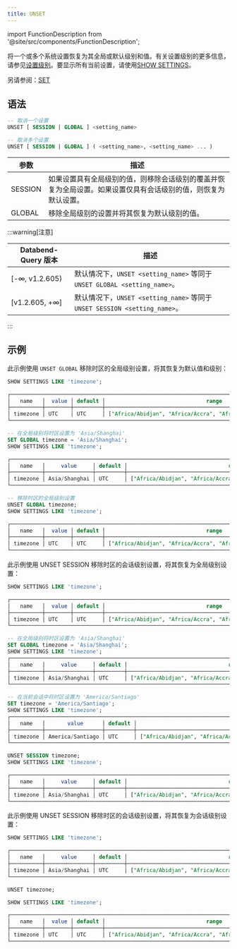 ```yaml
---
title: UNSET
---
```

import FunctionDescription from '@site/src/components/FunctionDescription';

<FunctionDescription description="引入或更新于：v1.2.605"/>

将一个或多个系统设置恢复为其全局或默认级别和值。有关设置级别的更多信息，请参见[设置级别](03-show-settings.md#setting-levels)。要显示所有当前设置，请使用[SHOW SETTINGS](03-show-settings.md)。

另请参阅：[SET](02-set-global.md)

## 语法

```sql
-- 取消一个设置
UNSET [ SESSION | GLOBAL ] <setting_name> 

-- 取消多个设置
UNSET [ SESSION | GLOBAL ] ( <setting_name>, <setting_name> ... )
```

| 参数     | 描述                                                                                                                                                                                         |
|----------|---------------------------------------------------------------------------------------------------------------------------------------------------------------------------------------------|
| SESSION  | 如果设置具有全局级别的值，则移除会话级别的覆盖并恢复为全局设置。如果设置仅具有会话级别的值，则恢复为默认设置。                                                                               |
| GLOBAL   | 移除全局级别的设置并将其恢复为默认级别的值。                                                                                                                                                 |


:::warning[注意]

| Databend-Query 版本 | 描述                                                                    |
|---------------------|-------------------------------------------------------------------------|
| [-∞, v1.2.605)      | 默认情况下，`UNSET <setting_name>` 等同于 `UNSET GLOBAL <setting_name>`。  |
| [v1.2.605, +∞]      | 默认情况下，`UNSET <setting_name>` 等同于 `UNSET SESSION <setting_name>`。 |

:::

## 示例

此示例使用 `UNSET GLOBAL` 移除时区的全局级别设置，将其恢复为默认值和级别：

```sql
SHOW SETTINGS LIKE 'timezone';

┌───────────────────────────────────────────────────────────────────────────────────────────────────────────────────────────────────────────┐
│   name   │  value │ default │                                range                                │  level  │     description    │  type  │
├──────────┼────────┼─────────┼─────────────────────────────────────────────────────────────────────┼─────────┼────────────────────┼────────┤
│ timezone │ UTC    │ UTC     │ ["Africa/Abidjan", "Africa/Accra", "Africa/Addis_Ababa", "Africa... │ DEFAULT │ Sets the timezone. │ String │
└───────────────────────────────────────────────────────────────────────────────────────────────────────────────────────────────────────────┘

-- 在全局级别将时区设置为 'Asia/Shanghai'
SET GLOBAL timezone = 'Asia/Shanghai';
SHOW SETTINGS LIKE 'timezone';

┌─────────────────────────────────────────────────────────────────────────────────────────────────────────────────────────────────────────────────┐
│   name   │     value     │ default │                                range                                │  level │     description    │  type  │
├──────────┼───────────────┼─────────┼─────────────────────────────────────────────────────────────────────┼────────┼────────────────────┼────────┤
│ timezone │ Asia/Shanghai │ UTC     │ ["Africa/Abidjan", "Africa/Accra", "Africa/Addis_Ababa", "Africa... │ GLOBAL │ Sets the timezone. │ String │
└─────────────────────────────────────────────────────────────────────────────────────────────────────────────────────────────────────────────────┘

-- 移除时区的全局级别设置
UNSET GLOBAL timezone;
SHOW SETTINGS LIKE 'timezone';

┌───────────────────────────────────────────────────────────────────────────────────────────────────────────────────────────────────────────┐
│   name   │  value │ default │                                range                                │  level  │     description    │  type  │
├──────────┼────────┼─────────┼─────────────────────────────────────────────────────────────────────┼─────────┼────────────────────┼────────┤
│ timezone │ UTC    │ UTC     │ ["Africa/Abidjan", "Africa/Accra", "Africa/Addis_Ababa", "Africa... │ DEFAULT │ Sets the timezone. │ String │
└───────────────────────────────────────────────────────────────────────────────────────────────────────────────────────────────────────────┘
```

此示例使用 UNSET SESSION 移除时区的会话级别设置，将其恢复为全局级别设置：

```sql
SHOW SETTINGS LIKE 'timezone';

┌───────────────────────────────────────────────────────────────────────────────────────────────────────────────────────────────────────────┐
│   name   │  value │ default │                                range                                │  level  │     description    │  type  │
├──────────┼────────┼─────────┼─────────────────────────────────────────────────────────────────────┼─────────┼────────────────────┼────────┤
│ timezone │ UTC    │ UTC     │ ["Africa/Abidjan", "Africa/Accra", "Africa/Addis_Ababa", "Africa... │ DEFAULT │ Sets the timezone. │ String │
└───────────────────────────────────────────────────────────────────────────────────────────────────────────────────────────────────────────┘

-- 在全局级别将时区设置为 'Asia/Shanghai'
SET GLOBAL timezone = 'Asia/Shanghai';
SHOW SETTINGS LIKE 'timezone';
┌─────────────────────────────────────────────────────────────────────────────────────────────────────────────────────────────────────────────────┐
│   name   │     value     │ default │                                range                                │  level │     description    │  type  │
├──────────┼───────────────┼─────────┼─────────────────────────────────────────────────────────────────────┼────────┼────────────────────┼────────┤
│ timezone │ Asia/Shanghai │ UTC     │ ["Africa/Abidjan", "Africa/Accra", "Africa/Addis_Ababa", "Africa... │ GLOBAL │ Sets the timezone. │ String │
└─────────────────────────────────────────────────────────────────────────────────────────────────────────────────────────────────────────────────┘

-- 在当前会话中将时区设置为 'America/Santiago'
SET timezone = 'America/Santiago';
SHOW SETTINGS LIKE 'timezone';
┌─────────────────────────────────────────────────────────────────────────────────────────────────────────────────────────────────────────────────────┐
│   name   │       value      │ default │                                range                                │  level  │     description    │  type  │
├──────────┼──────────────────┼─────────┼─────────────────────────────────────────────────────────────────────┼─────────┼────────────────────┼────────┤
│ timezone │ America/Santiago │ UTC     │ ["Africa/Abidjan", "Africa/Accra", "Africa/Addis_Ababa", "Africa... │ SESSION │ Sets the timezone. │ String │
└─────────────────────────────────────────────────────────────────────────────────────────────────────────────────────────────────────────────────────┘

UNSET SESSION timezone;
SHOW SETTINGS LIKE 'timezone';

┌─────────────────────────────────────────────────────────────────────────────────────────────────────────────────────────────────────────────────┐
│   name   │     value     │ default │                                range                                │  level │     description    │  type  │
├──────────┼───────────────┼─────────┼─────────────────────────────────────────────────────────────────────┼────────┼────────────────────┼────────┤
│ timezone │ Asia/Shanghai │ UTC     │ ["Africa/Abidjan", "Africa/Accra", "Africa/Addis_Ababa", "Africa... │ GLOBAL │ Sets the timezone. │ String │
└─────────────────────────────────────────────────────────────────────────────────────────────────────────────────────────────────────────────────┘
```

此示例使用 UNSET SESSION 移除时区的会话级别设置，将其恢复为会话级别设置：

```sql
SHOW SETTINGS LIKE 'timezone';

┌─────────────────────────────────────────────────────────────────────────────────────────────────────────────────────────────────────────────────┐
│   name   │     value     │ default │                                range                                │  level │     description    │  type  │
├──────────┼───────────────┼─────────┼─────────────────────────────────────────────────────────────────────┼────────┼────────────────────┼────────┤
│ timezone │ Asia/Shanghai │ UTC     │ ["Africa/Abidjan", "Africa/Accra", "Africa/Addis_Ababa", "Africa... │ GLOBAL │ Sets the timezone. │ String │
└─────────────────────────────────────────────────────────────────────────────────────────────────────────────────────────────────────────────────┘

UNSET timezone;

SHOW SETTINGS LIKE 'timezone';

┌───────────────────────────────────────────────────────────────────────────────────────────────────────────────────────────────────────────┐
│   name   │  value │ default │                                range                                │  level  │     description    │  type  │
├──────────┼────────┼─────────┼─────────────────────────────────────────────────────────────────────┼─────────┼────────────────────┼────────┤
│ timezone │ UTC    │ UTC     │ ["Africa/Abidjan", "Africa/Accra", "Africa/Addis_Ababa", "Africa... │ DEFAULT │ Sets the timezone. │ String │
└───────────────────────────────────────────────────────────────────────────────────────────────────────────────────────────────────────────┘

```